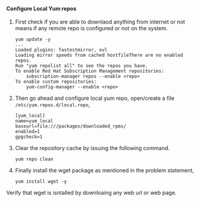 ####  Configure Local Yum repos 

1. First check if you are able to downlaod anything from internet or not means if any remote repo is configured or not on the system.

    ```
    yum update -y
    ...
    Loaded plugins: fastestmirror, ovl
    Loading mirror speeds from cached hostfileThere are no enabled repos.
    Run "yum repolist all" to see the repos you have.
    To enable Red Hat Subscription Management repositories:
        subscription-manager repos --enable <repo>
    To enable custom repositories:
        yum-config-manager --enable <repo>
    ```

2. Then go ahead and configure local yum repo, open/create a file `/etc/yum.repos.d/local.repo`,

    ```
    [yum_local]
    name=yum_local
    baseurl=file:///packages/downloaded_rpms/
    enabled=1
    gpgcheck=1
    ```

3. Clear the repository cache by issuing the following command.

    ```
    yum repo clean
    ```

4. Finally install the wget package as mentioned in the problem statement,

    ```
    yum install wget -y
    ```

Verify that wget is isntalled by downloaing any web url or web page.
